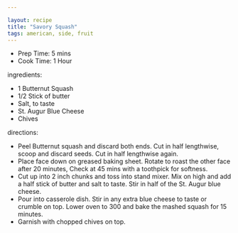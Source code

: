 ```yaml
---

layout: recipe
title: "Savory Squash"
tags: american, side, fruit
---
```


- Prep Time: 5 mins
- Cook Time: 1 Hour

ingredients:
- 1 Butternut Squash
- 1/2 Stick of butter
- Salt, to taste
- St. Augur Blue Cheese
- Chives

directions:
- Peel Butternut squash and discard both ends. Cut in half lengthwise, scoop and discard seeds. Cut in half lengthwise again.
- Place face down on greased baking sheet. Rotate to roast the other face after 20 minutes, Check at 45 mins with a toothpick for softness.
- Cut up into 2 inch chunks and toss into stand mixer. Mix on high and add a half stick of butter and salt to taste. Stir in half of the St. Augur blue cheese.
- Pour into casserole dish. Stir in any extra blue cheese to taste or crumble on top. Lower oven to 300 and bake the mashed squash for 15 minutes.
- Garnish with chopped chives on top.
